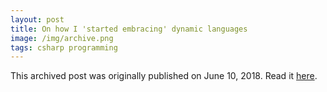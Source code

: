 ```yaml
---
layout: post
title: On how I 'started embracing' dynamic languages
image: /img/archive.png
tags: csharp programming
---
```

This archived post was originally published on June 10, 2018. Read it [here](/alex.ciobanu.org/indexc344.html).
